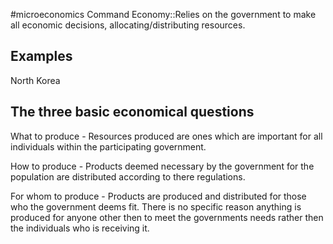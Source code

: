 #microeconomics 
Command Economy::Relies on the government to make all economic decisions, allocating/distributing resources.
<!--SR:!2023-11-25,3,250-->

## Examples
North Korea

## The three basic economical questions
What to produce  - Resources produced are ones which are important for all individuals within the participating government. 

How to produce  - Products deemed necessary by the government for the population are distributed according to there regulations.

For whom to produce - Products are produced and distributed for those who the government deems fit. There is no specific reason anything is produced for anyone other then to meet the governments needs rather then the individuals who is receiving it.